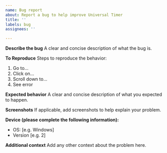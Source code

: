 ```yaml
---
name: Bug report
about: Report a bug to help improve Universal Timer
title: ''
labels: bug
assignees: ''

---
```


**Describe the bug**
A clear and concise description of what the bug is.

**To Reproduce**
Steps to reproduce the behavior:
1. Go to...
2. Click on...
3. Scroll down to...
4. See error

**Expected behavior**
A clear and concise description of what you expected to happen.

**Screenshots**
If applicable, add screenshots to help explain your problem.

**Device (please complete the following information):**
 - OS: [e.g. Windows]
 - Version [e.g. 2]

**Additional context**
Add any other context about the problem here.
